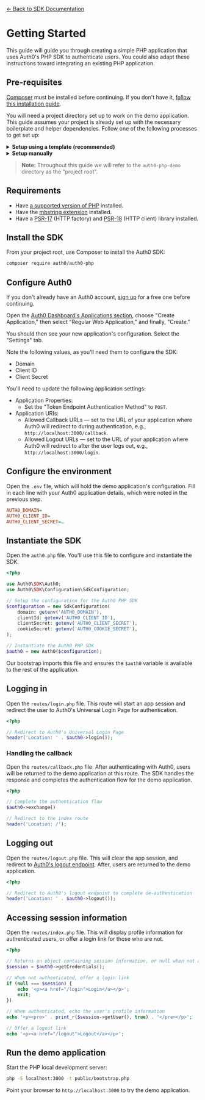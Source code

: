 [← Back to SDK Documentation](../README.md)

# Getting Started

This guide will guide you through creating a simple PHP application that uses Auth0's PHP SDK to authenticate users. You could also adapt these instructions toward integrating an existing PHP application.

## Pre-requisites

[Composer](https://getcomposer.org/) must be installed before continuing. If you don't have it, [follow this installation guide](https://getcomposer.org/doc/00-intro.md#installation-linux-unix-macos).

You will need a project directory set up to work on the demo application. This guide assumes your project is already set up with the necessary boilerplate and helper dependencies. Follow one of the following processes to get set up:

<details>
<summary><b>Setup using a template (recommended)</b></summary>

A skeleton application template is available that includes the necessary boilerplate and helper dependencies to get started.

```bash
composer create-project auth0/auth0-php:demo-skeleton auth0-php-demo
```

</details>

<details>
<summary><b>Setup manually</b></summary>

1. Create a directory called `auth0-php-demo` and open a shell in that directory.
2. Run `composer init` and follow the prompts to create a `composer.json` file.
3. Import a dotenv and routing library into the project to simplify the demo application:

   ```bash
   composer require vlucas/phpdotenv nikic/fast-route
   ```

4. Import a PSR-17 and PSR-18 library. Any implementations will work, but this guide will use these:

   ```bash
   composer require nyholm/psr7 kriswallsmith/buzz
   ```

5. Create the following file structure:

   ```
   .env
   auth0.php
   public/bootstrap.php
   routes/index.php
   routes/login.php
   routes/callback.php
   routes/logout.php
   ```

6. Paste the following into `bootstrap.php`:

   ```php
   <?php

   // Import the Composer autoloader
   require __DIR__ . '/vendor/autoload.php';

   // Load the .env environment file
   $dotenv = Dotenv\Dotenv::createImmutable(__DIR__);
   $dotenv->load();

   // Configure and instantiate the SDK
   require __DIR__ . '/../auth0.php';

   if (getenv('HTTP_HOST') !== 'localhost') {
        die('Please invoke this application from `localhost`.');
   }

   // Setup the routes for the application
   $dispatcher = FastRoute\simpleDispatcher(function(FastRoute\RouteCollector $r) {
       $r->addRoute('GET', '/', 'index');
       $r->addRoute('GET', '/login', 'login');
       $r->addRoute('GET', '/callback', 'callback');
       $r->addRoute('GET', '/logout', 'logout');
   });

   // Fetch method and URI of the incoming request
   $httpMethod = $_SERVER['REQUEST_METHOD'];
   $uri = $_SERVER['REQUEST_URI'];

   // Strip query string (?foo=bar) and decode URI
   if (false !== $pos = strpos($uri, '?')) {
       $uri = substr($uri, 0, $pos);
   }
   $uri = rawurldecode($uri);

   // Match the incoming request against the routes
   $routeInfo = $dispatcher->dispatch($httpMethod, $uri);
   switch ($routeInfo[0]) {
       case FastRoute\Dispatcher::NOT_FOUND:
           // ... 404 Not Found
           break;
       case FastRoute\Dispatcher::METHOD_NOT_ALLOWED:
           $allowedMethods = $routeInfo[1];
           // ... 405 Method Not Allowed
           break;
       case FastRoute\Dispatcher::FOUND:
           $handler = $routeInfo[1];
           $vars = $routeInfo[2];

           // Include the route's matching PHP file
           require __DIR__ . '/routes/' . $handler . '.php';
           break;
   }
   ```

7. Run the following command and make note of the returned string:

   ```bash
   openssl rand -hex 32
   ```

8. Paste the following into `.env`:

   ```
   AUTH0_DOMAIN=
   AUTH0_CLIENT_ID=
   AUTH0_CLIENT_SECRET=
   AUTH0_COOKIE_SECRET=
   ```

   Set `AUTH0_COOKIE_SECRET` to the string returned from the previous step.

</details>

> **Note:** Throughout this guide we will refer to the `auth0-php-demo` directory as the "project root".

## Requirements

- Have [a supported version of PHP](../../README.md#requirements) installed.
- Have the [mbstring extension](https://www.php.net/manual/en/book.mbstring.php) installed.
- Have a [PSR-17](https://packagist.org/providers/psr/http-factory-implementation) (HTTP factory) and [PSR-18](https://packagist.org/providers/psr/http-client-implementation) (HTTP client) library installed.

## Install the SDK

From your project root, use Composer to install the Auth0 SDK:

```bash
composer require auth0/auth0-php
```

## Configure Auth0

If you don't already have an Auth0 account, [sign up](https://auth0.com/signup) for a free one before continuing.

Open the [Auth0 Dashboard's Applications section](https://manage.auth0.com/#/applications), choose "Create Application," then select "Regular Web Application," and finally, "Create."

You should then see your new application's configuration. Select the "Settings" tab.

Note the following values, as you'll need them to configure the SDK:

- Domain
- Client ID
- Client Secret

You'll need to update the following application settings:

- Application Properties:
  - Set the "Token Endpoint Authentication Method" to `POST`.
- Application URIs:
  - Allowed Callback URLs — set to the URL of your application where Auth0 will redirect to during authentication, e.g., `http://localhost:3000/callback`.
  - Allowed Logout URLs — set to the URL of your application where Auth0 will redirect to after the user logs out, e.g., `http://localhost:3000/login`.

## Configure the environment

Open the `.env` file, which will hold the demo application's configuration. Fill in each line with your Auth0 application details, which were noted in the previous step.

```ini
AUTH0_DOMAIN=
AUTH0_CLIENT_ID=
AUTH0_CLIENT_SECRET=…
```

## Instantiate the SDK

Open the `auth0.php` file. You'll use this file to configure and instantiate the SDK.

```php
<?php

use Auth0\SDK\Auth0;
use Auth0\SDK\Configuration\SdkConfiguration;

// Setup the configuration for the Auth0 PHP SDK
$configuration = new SdkConfiguration(
    domain: getenv('AUTH0_DOMAIN'),
    clientId: getenv('AUTH0_CLIENT_ID'),
    clientSecret: getenv('AUTH0_CLIENT_SECRET'),
    cookieSecret: getenv('AUTH0_COOKIE_SECRET'),
);

// Instantiate the Auth0 PHP SDK
$auth0 = new Auth0($configuration);
```

Our bootstrap imports this file and ensures the `$auth0` variable is available to the rest of the application.

## Logging in

Open the `routes/login.php` file. This route will start an app session and redirect the user to Auth0's Universal Login Page for authentication.

```php
<?php

// Redirect to Auth0's Universal Login Page
header('Location: ' . $auth0->login());
```

### Handling the callback

Open the `routes/callback.php` file. After authenticating with Auth0, users will be returned to the demo application at this route. The SDK handles the response and completes the authentication flow for the demo application.

```php
<?php

// Complete the authentication flow
$auth0->exchange()

// Redirect to the index route
header('Location: /');
```

## Logging out

Open the `routes/logout.php` file. This will clear the app session, and redirect to [Auth0's logout endpoint](https://auth0.com/docs/authenticate/login/logout). After, users are returned to the demo application.

```php
<?php

// Redirect to Auth0's logout endpoint to complete de-authentication
header('Location: ' . $auth0->logout());
```

## Accessing session information

Open the `routes/index.php` file. This will display profile information for authenticated users, or offer a login link for those who are not.

```php
<?php

// Returns an object containing session information, or null when not authenticated
$session = $auth0->getCredentials();

// When not authenticated, offer a login link
if (null === $session) {
    echo '<p><a href="/login">Login</a></p>';
    exit;
})

// When authenticated, echo the user's profile information
echo '<p><pre>' . print_r($session->getUser(), true) . '</pre></p>';

// Offer a logout link
echo '<p><a href="/logout">Logout</a></p>';
```

## Run the demo application

Start the PHP local development server:

```bash
php -S localhost:3000 -t public/bootstrap.php
```

Point your browser to `http://localhost:3000` to try the demo application.
